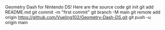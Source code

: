 Geometry Dash for Nintendo DS! Here are the source code
git init
git add README.md
git commit -m "first commit"
git branch -M main
git remote add origin https://github.com/Vueling102/Geometry-Dash-DS.git
git push -u origin main
